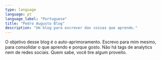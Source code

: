 ```yaml
---
type: language
language: pt
language_label: "Portuguese"
title: "Pedro Augusto Blog"
description: "Um blog para escrever das coisas que aprendo."
---
```


O objetivo desse blog é o auto-aprimoramento. Escrevo para mim mesmo, para consolidar o que aprendo e porque gosto. Não há tags de analytics nem de redes sociais. Quem sabe, você tire algum proveito.